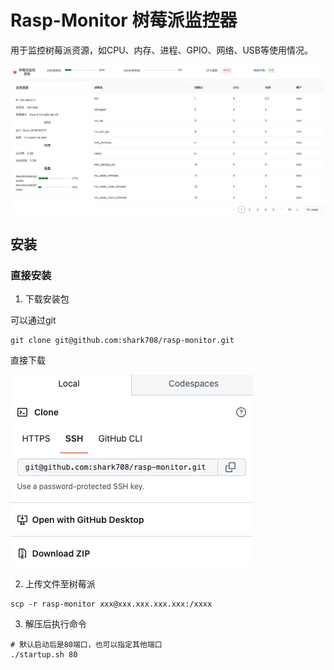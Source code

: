 # Rasp-Monitor 树莓派监控器

用于监控树莓派资源，如CPU、内存、进程、GPIO、网络、USB等使用情况。

![image](images/overview.png)

## 安装

### 直接安装

1. 下载安装包

可以通过git

```
git clone git@github.com:shark708/rasp-monitor.git
```

直接下载

![image](images/download.png)


2. 上传文件至树莓派

```
scp -r rasp-monitor xxx@xxx.xxx.xxx.xxx:/xxxx
```

3. 解压后执行命令

```
# 默认启动后是80端口，也可以指定其他端口
./startup.sh 80
```

